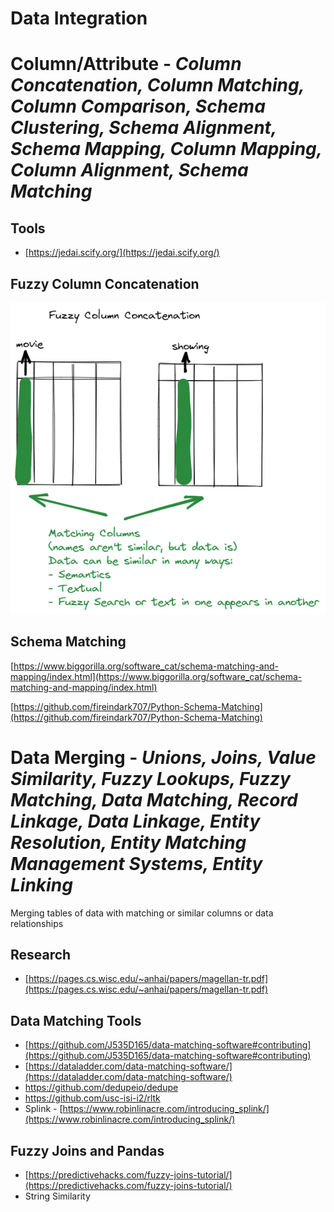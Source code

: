 # Data Integration

# Column/Attribute - *Column Concatenation, Column Matching, Column Comparison, Schema Clustering, Schema Alignment, Schema Mapping, Column Mapping, Column Alignment, Schema Matching*

## Tools

- [https://jedai.scify.org/](https://jedai.scify.org/)

## Fuzzy Column Concatenation

![Untitled](Data%20Integration/Untitled.png)

## Schema Matching

[https://www.biggorilla.org/software_cat/schema-matching-and-mapping/index.html](https://www.biggorilla.org/software_cat/schema-matching-and-mapping/index.html) 

[https://github.com/fireindark707/Python-Schema-Matching](https://github.com/fireindark707/Python-Schema-Matching) 

# Data Merging - *Unions, Joins, Value Similarity, Fuzzy Lookups, Fuzzy Matching, Data Matching, Record Linkage, Data Linkage, Entity Resolution, Entity Matching Management Systems, Entity Linking*

Merging tables of data with matching or similar columns or data relationships

## Research

- [https://pages.cs.wisc.edu/~anhai/papers/magellan-tr.pdf](https://pages.cs.wisc.edu/~anhai/papers/magellan-tr.pdf)

## Data Matching Tools

- [https://github.com/J535D165/data-matching-software#contributing](https://github.com/J535D165/data-matching-software#contributing)
- [https://dataladder.com/data-matching-software/](https://dataladder.com/data-matching-software/)
- https://github.com/dedupeio/dedupe
- https://github.com/usc-isi-i2/rltk
- Splink - [https://www.robinlinacre.com/introducing_splink/](https://www.robinlinacre.com/introducing_splink/)

## Fuzzy Joins and Pandas

- [https://predictivehacks.com/fuzzy-joins-tutorial/](https://predictivehacks.com/fuzzy-joins-tutorial/)
- String Similarity